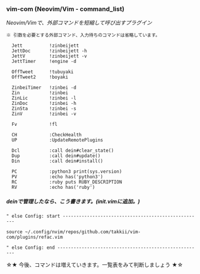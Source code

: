### vim-com (Neovim/Vim - command_list)

*Neovim/Vimで、外部コマンドを短縮して呼び出すプラグイン*
```
※ 引数を必要とする外部コマンド、入力待ちのコマンドは省略しています。
```

      Jett          !zinbeijett
      JettDoc       !zinbeijett -h
      JettV         !zinbeijett -v
      JettTimer     !engine -d      
      
      OffTweet      !tubuyaki
      OffTweet2     !boyaki
      
      ZinbeiTimer   !zinbei -d
      Zin           !zinbei
      ZinLic        !zinbei -l
      ZinDoc        !zinbei -h
      ZinSta        !zinbei -s
      ZinV          !zinbei -v
      
      Fv            !fl
      
      CH            :CheckHealth
      UP            :UpdateRemotePlugins
      
      Dcl           :call dein#clear_state()
      Dup           :call dein#update()
      Din           :call dein#install()
      
      PC            :python3 print(sys.version)
      PV            :echo has('python3')
      RC            :ruby puts RUBY_DESCRIPTION
      RV            :echo has('ruby')


##### deinで管理したなら、こう書きます。(init.vimに追加。)
```vimL
" else Config: start ----------------------------------------------------

source ~/.config/nvim/repos/github.com/takkii/vim-com/plugins/refac.vim

" else Config: end ------------------------------------------------------
```

☆★ 今後、コマンドは増えていきます。一覧表をみて判断しましょう ★☆
